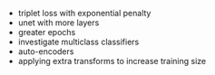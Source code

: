  - triplet loss with exponential penalty
 - unet with more layers
 - greater epochs
 - investigate multiclass classifiers
 - auto-encoders
 - applying extra transforms to increase training size
